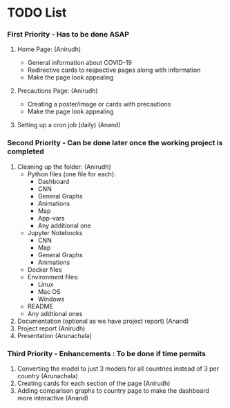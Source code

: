 # TODO List

### First Priority - Has to be done ASAP

1. Home Page: (Anirudh)

   - General information about COVID-19
   - Redirective cards to respective pages along with information
   - Make the page look appealing

2. Precautions Page: (Anirudh)

   - Creating a poster/image or cards with precautions
   - Make the page look appealing

3. Setting up a cron job (daily) (Anand)

### Second Priority - Can be done later once the working project is completed

1. Cleaning up the folder: (Anirudh)
   - Python files (one file for each):
     - Dashboard
     - CNN
     - General Graphs
     - Animations
     - Map
     - App-vars
     - Any additional one
   - Jupyter Notebooks
     - CNN
     - Map
     - General Graphs
     - Animations
   - Docker files
   - Environment files:
     - Linux
     - Mac OS
     - Windows
   - README
   - Any addtional ones
2. Documentation (optional as we have project report) (Anand)
3. Project report (Anirudh)
4. Presentation (Arunachala)

### Third Priority - Enhancements : To be done if time permits

1. Converting the model to just 3 models for all countries instead of 3 per country (Arunachala)
2. Creating cards for each section of the page (Anirudh)
3. Adding comparison graphs to country page to make the dashboard more interactive (Anand)
